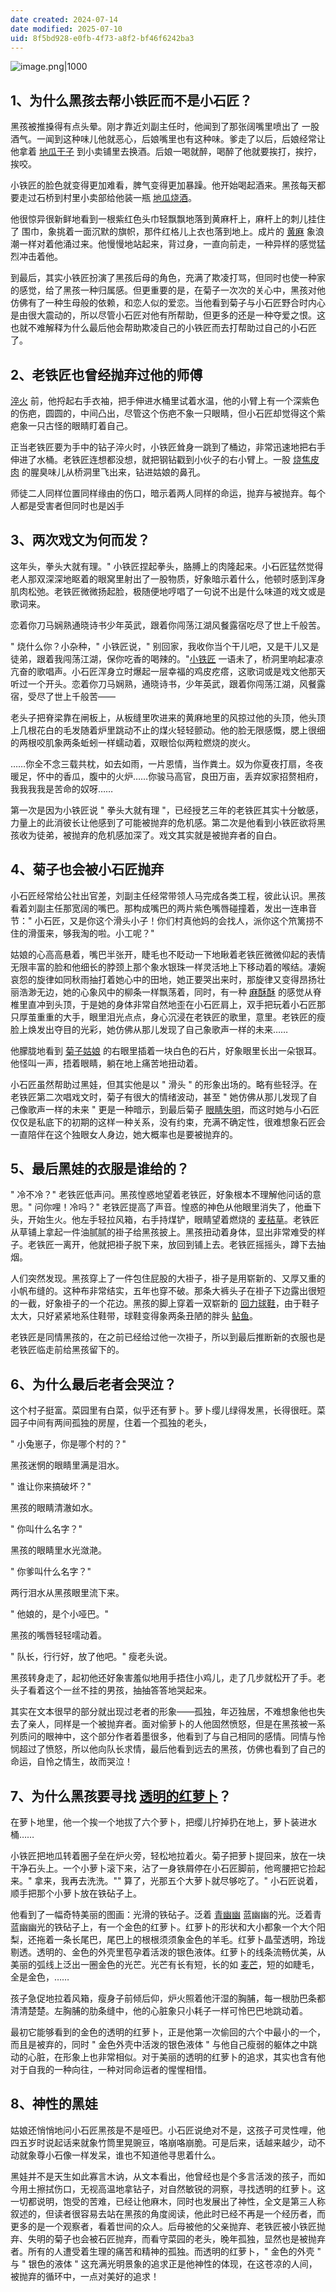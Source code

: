 ```yaml
---
date created: 2024-07-14
date modified: 2025-07-10
uid: 8f5bd928-e0fb-4f73-a8f2-bf46f6242ba3
---
```


![image.png|1000](https://imagehosting4picgo.oss-cn-beijing.aliyuncs.com/imagehosting/fix-dir%2Fpicgo%2Fpicgo-clipboard-images%2F2024%2F07%2F15%2F11-54-21-5e6f5b73b3e6e6d3f1ad31d63c4b6488-20240715115421-411669.png)  

## 1、为什么黑孩去帮小铁匠而不是小石匠？

黑孩被推搡得有点头晕。刚才靠近刘副主任时，他闻到了那张阔嘴里喷出了 一股酒气。一闻到这种味儿他就恶心，后娘嘴里也有这种味。爹走了以后，后娘经常让他拿着 [地瓜干子](https://www.zhihu.com/search?q=%E5%9C%B0%E7%93%9C%E5%B9%B2%E5%AD%90&search_source=Entity&hybrid_search_source=Entity&hybrid_search_extra=%7B%22sourceType%22%3A%22answer%22%2C%22sourceId%22%3A719260348%7D) 到小卖铺里去换酒。后娘一喝就醉，喝醉了他就要挨打，挨拧，挨咬。

小铁匠的脸色就变得更加难看，脾气变得更加暴躁。他开始喝起酒来。黑孩每天都要走过石桥到村里小卖部给他装一瓶 [地瓜烧酒](https://www.zhihu.com/search?q=%E5%9C%B0%E7%93%9C%E7%83%A7%E9%85%92&search_source=Entity&hybrid_search_source=Entity&hybrid_search_extra=%7B%22sourceType%22%3A%22answer%22%2C%22sourceId%22%3A719260348%7D)。

他很惊异很新鲜地看到一根紫红色头巾轻飘飘地落到黄麻杆上，麻杆上的刺儿挂住了 围巾，象挑着一面沉默的旗帜，那件红格儿上衣也落到地上。成片的 [黄麻](https://www.zhihu.com/search?q=%E9%BB%84%E9%BA%BB&search_source=Entity&hybrid_search_source=Entity&hybrid_search_extra=%7B%22sourceType%22%3A%22answer%22%2C%22sourceId%22%3A719260348%7D) 象浪潮一样对着他涌过来。他慢慢地站起来，背过身，一直向前走，一种异样的感觉猛烈冲击着他。

到最后，其实小铁匠扮演了黑孩后母的角色，充满了欺凌打骂，但同时也使一种家的感觉，给了黑孩一种归属感。但更重要的是，在菊子一次次的关心中，黑孩对他仿佛有了一种生母般的依赖，和恋人似的爱恋。当他看到菊子与小石匠野合时内心是由很大震动的，所以尽管小石匠对他有所帮助，但更多的还是一种夺爱之恨。这也就不难解释为什么最后他会帮助欺凌自己的小铁匠而去打帮助过自己的小石匠了。

## 2、老铁匠也曾经抛弃过他的师傅

[淬火](https://www.zhihu.com/search?q=%E6%B7%AC%E7%81%AB&search_source=Entity&hybrid_search_source=Entity&hybrid_search_extra=%7B%22sourceType%22%3A%22answer%22%2C%22sourceId%22%3A719260348%7D) 前，他捋起右手衣袖，把手伸进水桶里试着水温，他的小臂上有一个深紫色的伤疤，圆圆的，中间凸出，尽管这个伤疤不象一只眼睛，但小石匠却觉得这个紫疤象一只古怪的眼睛盯着自己。

正当老铁匠要为手中的钻子淬火时，小铁匠耸身一跳到了桶边，非常迅速地把右手伸进了水桶。老铁匠连想都没想，就把钢钻戳到小伙子的右小臂上。一股 [烧焦皮肉](https://www.zhihu.com/search?q=%E7%83%A7%E7%84%A6%E7%9A%AE%E8%82%89&search_source=Entity&hybrid_search_source=Entity&hybrid_search_extra=%7B%22sourceType%22%3A%22answer%22%2C%22sourceId%22%3A719260348%7D) 的腥臭味儿从桥洞里飞出来，钻进姑娘的鼻孔。

师徒二人同样位置同样缘由的伤口，暗示着两人同样的命运，抛弃与被抛弃。每个人都是受害者但同时也是凶手

## 3、两次戏文为何而发？

这年头，拳头大就有理。" 小铁匠捏起拳头，胳膊上的肉隆起来。小石匠猛然觉得老人那双深深地眍着的眼窝里射出了一股物质，好象暗示着什么，他顿时感到浑身肌肉松弛。老铁匠微微扬起脸，极随便地哼唱了一句说不出是什么味道的戏文或是歌词来。

恋着你刀马娴熟通晓诗书少年英武，跟着你闯荡江湖风餐露宿吃尽了世上千般苦。

" 烧什么你？小杂种，" 小铁匠说，" 别回家，我收你当个干儿吧，又是干儿又是徒弟，跟着我闯荡江湖，保你吃香的喝辣的。"[小铁匠](https://www.zhihu.com/search?q=%E5%B0%8F%E9%93%81%E5%8C%A0&search_source=Entity&hybrid_search_source=Entity&hybrid_search_extra=%7B%22sourceType%22%3A%22answer%22%2C%22sourceId%22%3A719260348%7D) 一语未了，桥洞里响起凄凉亢奋的歌唱声。小石匠浑身立时爆起一层幸福的鸡皮疙瘩，这歌词或是戏文他那天听过一个开头。恋着你刀马娴熟，通晓诗书，少年英武，跟着你闯荡江湖，风餐露宿，受尽了世上千般苦——

老头子把脊梁靠在闸板上，从板缝里吹进来的黄麻地里的风掠过他的头顶，他头顶上几根花白的毛发随着炉里跳动不止的煤火轻轻颤动。他的脸无限感慨，腮上很细的两根咬肌象两条蚯蚓一样蠕动着，双眼恰似两粒燃烧的炭火。

……你全不念三载共枕，如去如雨，一片恩情，当作粪土。奴为你夏夜打扇，冬夜暖足，怀中的香瓜，腹中的火炉……你骏马高官，良田万亩，丢弃奴家招赘相府，我我我我是苦命的奴呀……

第一次是因为小铁匠说 " 拳头大就有理 "，已经授艺三年的老铁匠其实十分敏感，力量上的此消彼长让他感到了可能被抛弃的危机感。第二次是他看到小铁匠欲将黑孩收为徒弟，被抛弃的危机感加深了。戏文其实就是被抛弃者的自白。

## 4、菊子也会被小石匠抛弃

小石匠经常给公社出官差，刘副主任经常带领人马完成各类工程，彼此认识。黑孩看着刘副主任那宽阔的嘴巴。那构成嘴巴的两片紫色嘴唇碰撞着，发出一连串音节：" 小石匠，又是你这个滑头小子！你们村真他妈的会找人，派你这个笊篱捞不住的滑蛋来，够我淘的啦。小工呢？"

姑娘的心高高悬着，嘴巴半张开，睫毛也不眨动一下地瞅着老铁匠微微仰起的表情无限丰富的脸和他细长的脖颈上那个象水银珠一样灵活地上下移动着的喉结。凄婉哀怨的旋律如同秋雨抽打着她心中的田地，她正要哭出来时，那旋律又变得昂扬壮丽浩渺无边，她的心象风中的柳条一样飘荡着，同时，有一种 [麻酥酥](https://www.zhihu.com/search?q=%E9%BA%BB%E9%85%A5%E9%85%A5&search_source=Entity&hybrid_search_source=Entity&hybrid_search_extra=%7B%22sourceType%22%3A%22answer%22%2C%22sourceId%22%3A719260348%7D) 的感觉从脊椎里直冲到头顶，于是她的身体非常自然地歪在小石匠肩上，双手把玩着小石匠那只厚茧重重的大手，眼里泪光点点，身心沉浸在老铁匠的歌里，意里。老铁匠的瘦脸上焕发出夺目的光彩，她仿佛从那儿发现了自己象歌声一样的未来……

他朦胧地看到 [菊子姑娘](https://www.zhihu.com/search?q=%E8%8F%8A%E5%AD%90%E5%A7%91%E5%A8%98&search_source=Entity&hybrid_search_source=Entity&hybrid_search_extra=%7B%22sourceType%22%3A%22answer%22%2C%22sourceId%22%3A719260348%7D) 的右眼里插着一块白色的石片，好象眼里长出一朵银耳。他怪叫一声，捂着眼睛，躺在地上痛苦地扭动着。

小石匠虽然帮助过黑娃，但其实他是以 " 滑头 " 的形象出场的。略有些轻浮。在老铁匠第二次唱戏文时，菊子有很大的情绪波动，甚至 " 她仿佛从那儿发现了自己像歌声一样的未来 " 更是一种暗示，到最后菊子 [眼睛失明](https://www.zhihu.com/search?q=%E7%9C%BC%E7%9D%9B%E5%A4%B1%E6%98%8E&search_source=Entity&hybrid_search_source=Entity&hybrid_search_extra=%7B%22sourceType%22%3A%22answer%22%2C%22sourceId%22%3A719260348%7D)，而这时她与小石匠仅仅是私底下的初期的这样一种关系，没有约束，充满不确定性，很难想象石匠会一直陪伴在这个独眼女人身边，她大概率也是要被抛弃的。

## 5、最后黑娃的衣服是谁给的？

" 冷不冷？" 老铁匠低声问。黑孩惶惑地望着老铁匠，好象根本不理解他问话的意思。" 问你哩！冷吗？" 老铁匠提高了声音。惶惑的神色从他眼里消失了，他垂下头，开始生火。他左手轻拉风箱，右手持煤铲，眼睛望着燃烧的 [麦秸草](https://www.zhihu.com/search?q=%E9%BA%A6%E7%A7%B8%E8%8D%89&search_source=Entity&hybrid_search_source=Entity&hybrid_search_extra=%7B%22sourceType%22%3A%22answer%22%2C%22sourceId%22%3A719260348%7D)。老铁匠从草铺上拿起一件油腻腻的褂子给黑孩披上。黑孩扭动着身体，显出非常难受的样子。老铁匠一离开，他就把褂子脱下来，放回到铺上去。老铁匠摇摇头，蹲下去抽烟。

人们突然发现。黑孩穿上了一件包住屁股的大褂子，褂子是用崭新的、又厚又重的小帆布缝的。这种布非常结实，五年也穿不破。那条大裤头子在褂子下边露出很短的一截，好象褂子的一个花边。黑孩的脚上穿着一双崭新的 [回力球鞋](https://www.zhihu.com/search?q=%E5%9B%9E%E5%8A%9B%E7%90%83%E9%9E%8B&search_source=Entity&hybrid_search_source=Entity&hybrid_search_extra=%7B%22sourceType%22%3A%22answer%22%2C%22sourceId%22%3A719260348%7D)，由于鞋子太大，只好紧紧地系住鞋带，球鞋变得象两条丑陋的胖头 [鲇鱼](https://www.zhihu.com/search?q=%E9%B2%87%E9%B1%BC&search_source=Entity&hybrid_search_source=Entity&hybrid_search_extra=%7B%22sourceType%22%3A%22answer%22%2C%22sourceId%22%3A719260348%7D)。

老铁匠是同情黑孩的，在之前已经给过他一次褂子，所以到最后推断新的衣服也是老铁匠临走前给黑孩留下的。

## 6、为什么最后老者会哭泣？

这个村子挺富。菜园里有白菜，似乎还有萝卜。萝卜缨儿绿得发黑，长得很旺。菜园子中间有两间孤独的房屋，住着一个孤独的老头，

" 小兔崽子，你是哪个村的？"

黑孩迷惘的眼睛里满是泪水。

" 谁让你来搞破坏？"

黑孩的眼睛清澈如水。

" 你叫什么名字？"

黑孩的眼睛里水光潋滟。

" 你爹叫什么名字？"

两行泪水从黑孩眼里流下来。

" 他娘的，是个小哑巴。"

黑孩的嘴唇轻轻嚅动着。

" 队长，行行好，放了他吧。" 瘦老头说。

黑孩转身走了，起初他还好象害羞似地用手捂住小鸡儿，走了几步就松开了手。老头子看着这个一丝不挂的男孩，抽抽答答地哭起来。

其实在文本很早的部分就出现过老者的形象——孤独，年迈独居，不难想象他也失去了亲人，同样是一个被抛弃者。面对偷萝卜的人他固然愤怒，但是在黑孩被一系列质问的眼神中，这个部分作者着墨很多，他看到了与自己相同的感情。同情与怜悯超过了愤怒，所以他向队长求情，最后他看到远去的黑孩，仿佛也看到了自己的命运，自怜之情生，故而哭泣！

## 7、为什么黑孩要寻找 [透明的红萝卜](https://www.zhihu.com/search?q=%E9%80%8F%E6%98%8E%E7%9A%84%E7%BA%A2%E8%90%9D%E5%8D%9C&search_source=Entity&hybrid_search_source=Entity&hybrid_search_extra=%7B%22sourceType%22%3A%22answer%22%2C%22sourceId%22%3A719260348%7D)？

在萝卜地里，他一个挨一个地拔了六个萝卜，把缨儿拧掉扔在地上，萝卜装进水桶……

小铁匠把地瓜转着圈子垒在炉火旁，轻松地拉着火。菊子把萝卜提回来，放在一块干净石头上。一个小萝卜滚下来，沾了一身铁屑停在小石匠脚前，他弯腰把它捡起来。" 拿来，我再去洗洗。"" 算了，光那五个大萝卜就尽够吃了。" 小石匠说着，顺手把那个小萝卜放在铁砧子上。

他看到了一幅奇特美丽的图画：光滑的铁砧子。泛着 [青幽幽](https://www.zhihu.com/search?q=%E9%9D%92%E5%B9%BD%E5%B9%BD&search_source=Entity&hybrid_search_source=Entity&hybrid_search_extra=%7B%22sourceType%22%3A%22answer%22%2C%22sourceId%22%3A719260348%7D) 蓝幽幽的光。泛着青蓝幽幽光的铁砧子上，有一个金色的红萝卜。红萝卜的形状和大小都象一个大个阳梨，还拖着一条长尾巴，尾巴上的根根须须象金色的羊毛。红萝卜晶莹透明，玲珑剔透。透明的、金色的外壳里苞孕着活泼的银色液体。红萝卜的线条流畅优美，从美丽的弧线上泛出一圈金色的光芒。光芒有长有短，长的如 [麦芒](https://www.zhihu.com/search?q=%E9%BA%A6%E8%8A%92&search_source=Entity&hybrid_search_source=Entity&hybrid_search_extra=%7B%22sourceType%22%3A%22answer%22%2C%22sourceId%22%3A719260348%7D)，短的如睫毛，全是金色，……

孩子急促地拉着风箱，瘦身子前倾后仰，炉火照着他汗湿的胸脯，每一根肋巴条都清清楚楚。左胸脯的肋条缝中，他的心脏象只小耗子一样可怜巴巴地跳动着。

最初它能够看到的金色的透明的红萝卜，正是他第一次偷回的六个中最小的一个，而且是被弃的，同时 " 金色外壳中活泼的银色液体 " 与他自己瘦弱的躯体之中跳动的心脏，在形象上也非常相似。对于美丽的透明的红萝卜的追求，其实也含有他对于自我的一种向往，一种对同命运者的惺惺相惜。

## 8、神性的黑娃

姑娘还悄悄地问小石匠黑孩是不是哑巴。小石匠说绝对不是，这孩子可灵性哩，他四五岁时说起话来就象竹筒里晃豌豆，咯崩咯崩脆。可是后来，话越来越少，动不动就象尊小石像一样发呆，谁也不知道他寻思着什么。

黑娃并不是天生如此寡言木讷，从文本看出，他曾经也是个多言活泼的孩子，而如今用土擦拭伤口，无视高温地拿钻子，对自然敏锐的洞察，寻找透明的红萝卜。这一切都说明，饱受的苦难，已经让他麻木，同时也发展出了神性，全文是第三人称叙述的，但读者很容易去站在黑孩的角度阅读，他此时已经不再是一个经历者，而更多的是一个观察者，看着世间的众人。后母被他的父亲抛弃、老铁匠被小铁匠抛弃、失明的菊子也会被石匠抛弃，而看守菜园的老头，晚年孤独，显然也是被抛弃者。所有的人遭受着生理的痛苦和精神的孤独。而透明的红萝卜，" 金色的外壳 " 与 " 银色的液体 " 这充满光明景象的追求正是他神性的体现，在这苍凉的人间，被抛弃的循环中，一点对美好的追求！
